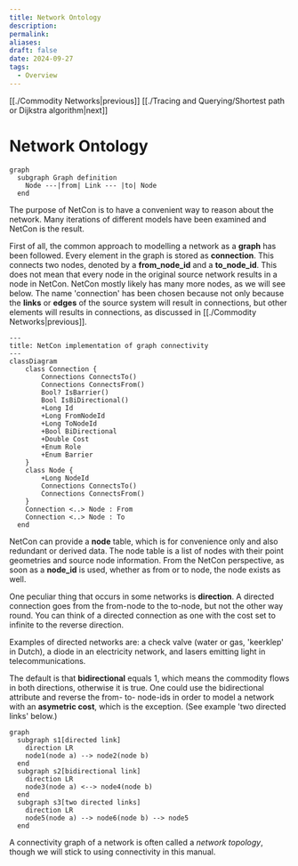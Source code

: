 ```yaml
---
title: Network Ontology
description: 
permalink: 
aliases: 
draft: false
date: 2024-09-27
tags:
  - Overview
---
```

[[./Commodity Networks|previous]] [[./Tracing and Querying/Shortest path or Dijkstra algorithm|next]]
# Network Ontology

```mermaid
graph
  subgraph Graph definition
    Node ---|from| Link --- |to| Node
  end
```

The purpose of NetCon is to have a convenient way to reason about the network. Many iterations of different models have been examined and NetCon is the result.

First of all, the common approach to modelling a network as a **graph** has been followed. Every element in the graph is stored as **connection**. This connects two nodes, denoted by a **from_node_id** and a **to_node_id**. This does not mean that every node in the original source network results in a node in NetCon. NetCon mostly likely has many more nodes, as we will see below. The name 'connection' has been chosen because not only because the **links** or **edges** of the source system will result in connections, but other elements will results in connections, as discussed in [[./Commodity Networks|previous]].

```mermaid
---
title: NetCon implementation of graph connectivity
---
classDiagram
    class Connection {
        Connections ConnectsTo()
        Connections ConnectsFrom()
        Bool? IsBarrier()
        Bool IsBiDirectional()
        +Long Id
        +Long FromNodeId
        +Long ToNodeId
        +Bool BiDirectional
        +Double Cost
        +Enum Role
        +Enum Barrier
    }
    class Node {
        +Long NodeId
        Connections ConnectsTo()
        Connections ConnectsFrom()
    }
    Connection <..> Node : From
    Connection <..> Node : To
  end
```

NetCon can provide a **node** table, which is for convenience only and also redundant or derived data. The node table is a list of nodes with their point geometries and source node information. From the NetCon perspective, as soon as a **node_id** is used, whether as from or to node, the node exists as well.

One peculiar thing that occurs in some networks is **direction**. A directed connection goes from the from-node to the to-node, but not the other way round. You can think of a directed connection as one with the cost set to infinite to the reverse direction.

Examples of directed networks are: a check valve (water or gas, 'keerklep' in Dutch), a diode in an electricity network, and lasers emitting light in telecommunications.

The default is that **bidirectional** equals 1, which means the commodity flows in both directions, otherwise it is true. One could use the bidirectional attribute and reverse the from- to- node-ids in order to model a network with an **asymetric cost**, which is the exception. (See example 'two directed links' below.)

```mermaid
graph
  subgraph s1[directed link]
    direction LR
    node1(node a) --> node2(node b)
  end
  subgraph s2[bidirectional link]
    direction LR
    node3(node a) <--> node4(node b)
  end
  subgraph s3[two directed links]
    direction LR
    node5(node a) --> node6(node b) --> node5
  end
```

A connectivity graph of a network is often called a _network topology_, though we will stick to using connectivity in this manual.
